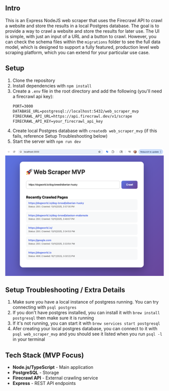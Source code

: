 ## Intro

This is an Express NodeJS web scraper that uses the Firecrawl API to crawl a website and store the results in a local Postgres database. The goal is to provide a way to crawl a website and store the results for later use. The UI is simple, with just an input of a URL and a button to crawl. However, you can check the schema files within the `migrations` folder to see the full data model, which is designed to support a fully featured, production level web scraping platform, which you can extend for your particular use case.

## Setup

1. Clone the repository
2. Install dependencies with `npm install`
3. Create a `.env` file in the root directory and add the following (you'll need a firecrawl api key):
   ```
   PORT=3000
   DATABASE_URL=postgresql://localhost:5432/web_scraper_mvp
   FIRECRAWL_API_URL=https://api.firecrawl.dev/v1/scrape
   FIRECRAWL_API_KEY=your_firecrawl_api_key
   ```
4. Create local Postgres database with `createdb web_scraper_mvp` (if this fails, reference Setup Troubleshooting below)
5. Start the server with `npm run dev`

![Web Scraper Homepage](public/images/homepage-example.png)

## Setup Troubleshooting / Extra Details

1. Make sure you have a local instance of postgress running. You can try connecting with `psql postgres`
2. If you don't have postgres installed, you can install it with `brew install postgresql` then make sure it is running
3. If it's not running, you can start it with `brew services start postgresql`
4. Afer creating your local postgres database, you can connect to it with `psql web_scraper_mvp` and you should see it listed when you run `psql -l` in your terminal

## Tech Stack (MVP Focus)

- **Node.js/TypeScript** - Main application
- **PostgreSQL** - Storage
- **Firecrawl API** - External crawling service
- **Express** - REST API endpoints

